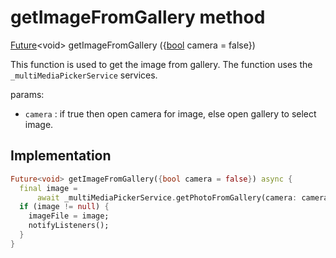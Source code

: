 


# getImageFromGallery method








[Future](https://api.flutter.dev/flutter/dart-async/Future-class.html)&lt;void> getImageFromGallery
({[bool](https://api.flutter.dev/flutter/dart-core/bool-class.html) camera = false})





<p>This function is used to get the image from gallery.
The function uses the <code>_multiMediaPickerService</code> services.</p>
<p>params:</p>
<ul>
<li><code>camera</code> : if true then open camera for image, else open gallery to select image.</li>
</ul>



## Implementation

```dart
Future<void> getImageFromGallery({bool camera = false}) async {
  final image =
      await _multiMediaPickerService.getPhotoFromGallery(camera: camera);
  if (image != null) {
    imageFile = image;
    notifyListeners();
  }
}
```







